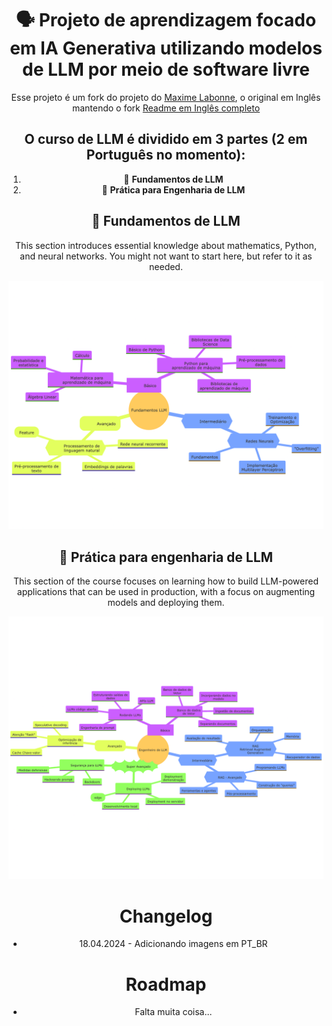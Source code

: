 <div align="center">
  <h1>🗣️ Projeto de aprendizagem focado em IA Generativa utilizando modelos de LLM por meio de software livre</h1>

Esse projeto é um fork do projeto do [Maxime Labonne](https://mlabonne.github.io/blog/), o original em Inglês mantendo o fork [Readme em Inglês completo](README_ENG.md)

## O curso de LLM é dividido em 3 partes (2 em Português no momento):

1. 🧩 **Fundamentos de LLM** 
2. 👷 **Prática para Engenharia de LLM**


## 🧩 Fundamentos de LLM

This section introduces essential knowledge about mathematics, Python, and neural networks. You might not want to start here, but refer to it as needed.

![](img/roadmap_fundamentals_pt_br.png)


## 👷 Prática para engenharia de LLM

This section of the course focuses on learning how to build LLM-powered applications that can be used in production, with a focus on augmenting models and deploying them.

![](img/roadmap_engineer_pt_br.png)


# Changelog
* 18.04.2024 - Adicionando imagens em PT_BR

# Roadmap
* Falta muita coisa...
